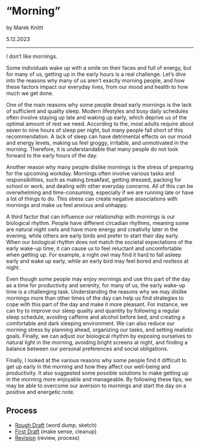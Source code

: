 # “Morning”

by Marek Knittl

5.12.2023

- - -



I don’t like mornings.

Some individuals wake up with a smile on their faces and full of energy, but for many of us, getting up in the early hours is a real challenge.
Let’s dive into the reasons why many of us aren’t exactly morning people, and how these factors impact our everyday lives, from our mood and health to how much we get done.

One of the main reasons why some people dread early mornings is the lack of sufficient and quality sleep. Modern lifestyles and busy daily schedules often involve staying up late and waking up early, which deprive us of the optimal amount of rest we need. According to the, most adults require about seven to nine hours of sleep per night, but many people fall short of this recommendation. A lack of sleep can have detrimental effects on our mood and energy levels, making us feel groggy, irritable, and unmotivated in the morning. Therefore, it is understandable that many people do not look forward to the early hours of the day.

Another reason why many people dislike mornings is the stress of preparing for the upcoming workday. Mornings often involve various tasks and responsibilities, such as making breakfast, getting dressed, packing for school or work, and dealing with other everyday concerns. All of this can be overwhelming and time-consuming, especially if we are running late or have a lot of things to do. This stress can create negative associations with mornings and make us feel anxious and unhappy.

A third factor that can influence our relationship with mornings is our biological rhythm. People have different circadian rhythms, meaning some are natural night owls and have more energy and creativity later in the evening, while others are early birds and prefer to start their day early. When our biological rhythm does not match the societal expectations of the early wake-up time, it can cause us to feel reluctant and uncomfortable when getting up. For example, a night owl may find it hard to fall asleep early and wake up early, while an early bird may feel bored and restless at night.

Even though some people may enjoy mornings and use this part of the day as a time for productivity and serenity, for many of us, the early wake-up time is a challenging task. Understanding the reasons why we may dislike mornings more than other times of the day can help us find strategies to cope with this part of the day and make it more pleasant. For instance, we can try to improve our sleep quality and quantity by following a regular sleep schedule, avoiding caffeine and alcohol before bed, and creating a comfortable and dark sleeping environment. We can also reduce our morning stress by planning ahead, organizing our tasks, and setting realistic goals. Finally, we can adjust our biological rhythm by exposing ourselves to natural light in the morning, avoiding bright screens at night, and finding a balance between our personal preferences and social obligations.

Finally, I looked at the various reasons why some people find it difficult to get up early in the morning and how they affect our well-being and productivity. It also suggested some possible solutions to make getting up in the morning more enjoyable and manageable. By following these tips, we may be able to overcome our aversion to mornings and start the day on a positive and energetic note.

## Process

- [Rough Draft](rough-draft.md) (word dump, sketch)
- [First Draft](first-draft.md) (make sense, cleanup)
- [Revision](revision.md) (review, process)

